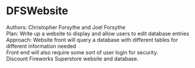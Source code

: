 # DFSWebsite
Authors: Christopher Forsythe and Joel Forsythe  
Plan: Write up a website to display and allow users to edit database entries  
Approach: Website front will query a database with different tables for different information needed  
          Front end will also require some sort of user login for security.  
Discount Fireworks Superstore website and database.  
